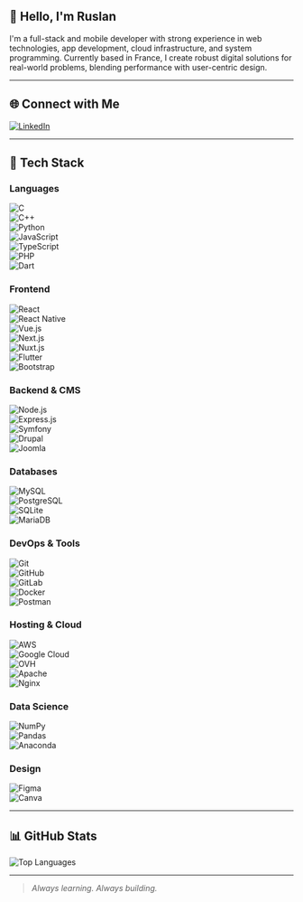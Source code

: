 ## 👋 Hello, I'm Ruslan

I'm a full-stack and mobile developer with strong experience in web technologies, app development, cloud infrastructure, and system programming. Currently based in France, I create robust digital solutions for real-world problems, blending performance with user-centric design.

---

## 🌐 Connect with Me
[![LinkedIn](https://img.shields.io/badge/-LinkedIn-%230077B5?style=flat-square&logo=linkedin&logoColor=white)](https://linkedin.com/in/ruslan-reshetnikov)

---

## 🧰 Tech Stack

### Languages  
![C](https://img.shields.io/badge/C-%2300599C?style=flat-square&logo=c&logoColor=white)  
![C++](https://img.shields.io/badge/C++-%2300599C?style=flat-square&logo=c%2B%2B&logoColor=white)  
![Python](https://img.shields.io/badge/Python-%233776AB?style=flat-square&logo=python&logoColor=white)  
![JavaScript](https://img.shields.io/badge/JavaScript-%23F7DF1E?style=flat-square&logo=javascript&logoColor=black)  
![TypeScript](https://img.shields.io/badge/TypeScript-%23007ACC?style=flat-square&logo=typescript&logoColor=white)  
![PHP](https://img.shields.io/badge/PHP-%23777BB4?style=flat-square&logo=php&logoColor=white)  
![Dart](https://img.shields.io/badge/Dart-%230175C2?style=flat-square&logo=dart&logoColor=white)

### Frontend  
![React](https://img.shields.io/badge/React-%2320232a?style=flat-square&logo=react&logoColor=%2361DAFB)  
![React Native](https://img.shields.io/badge/React_Native-%2320232a?style=flat-square&logo=react&logoColor=%2361DAFB)  
![Vue.js](https://img.shields.io/badge/Vue.js-%234FC08D?style=flat-square&logo=vuedotjs&logoColor=white)  
![Next.js](https://img.shields.io/badge/Next.js-black?style=flat-square&logo=next.js&logoColor=white)  
![Nuxt.js](https://img.shields.io/badge/Nuxt.js-%2300C58E?style=flat-square&logo=nuxt.js&logoColor=white)  
![Flutter](https://img.shields.io/badge/Flutter-%2302569B?style=flat-square&logo=flutter&logoColor=white)  
![Bootstrap](https://img.shields.io/badge/Bootstrap-%238511FA?style=flat-square&logo=bootstrap&logoColor=white)

### Backend & CMS  
![Node.js](https://img.shields.io/badge/Node.js-%23339933?style=flat-square&logo=node.js&logoColor=white)  
![Express.js](https://img.shields.io/badge/Express-%23404d59?style=flat-square&logo=express&logoColor=white)  
![Symfony](https://img.shields.io/badge/Symfony-%23000000?style=flat-square&logo=symfony&logoColor=white)  
![Drupal](https://img.shields.io/badge/Drupal-%230678BE?style=flat-square&logo=drupal&logoColor=white)  
![Joomla](https://img.shields.io/badge/Joomla-%235091CD?style=flat-square&logo=joomla&logoColor=white)

### Databases  
![MySQL](https://img.shields.io/badge/MySQL-%234479A1?style=flat-square&logo=mysql&logoColor=white)  
![PostgreSQL](https://img.shields.io/badge/PostgreSQL-%23316192?style=flat-square&logo=postgresql&logoColor=white)  
![SQLite](https://img.shields.io/badge/SQLite-%2307405e?style=flat-square&logo=sqlite&logoColor=white)  
![MariaDB](https://img.shields.io/badge/MariaDB-%23003545?style=flat-square&logo=mariadb&logoColor=white)

### DevOps & Tools  
![Git](https://img.shields.io/badge/Git-%23F05033?style=flat-square&logo=git&logoColor=white)  
![GitHub](https://img.shields.io/badge/GitHub-%23121011?style=flat-square&logo=github&logoColor=white)  
![GitLab](https://img.shields.io/badge/GitLab-%23181717?style=flat-square&logo=gitlab&logoColor=white)  
![Docker](https://img.shields.io/badge/Docker-%230db7ed?style=flat-square&logo=docker&logoColor=white)  
![Postman](https://img.shields.io/badge/Postman-%23FF6C37?style=flat-square&logo=postman&logoColor=white)

### Hosting & Cloud  
![AWS](https://img.shields.io/badge/AWS-%23FF9900?style=flat-square&logo=amazon-aws&logoColor=white)  
![Google Cloud](https://img.shields.io/badge/Google_Cloud-%234285F4?style=flat-square&logo=google-cloud&logoColor=white)  
![OVH](https://img.shields.io/badge/OVH-%23123F6D?style=flat-square&logo=ovh&logoColor=white)  
![Apache](https://img.shields.io/badge/Apache-%23D42029?style=flat-square&logo=apache&logoColor=white)  
![Nginx](https://img.shields.io/badge/Nginx-%23009639?style=flat-square&logo=nginx&logoColor=white)

### Data Science  
![NumPy](https://img.shields.io/badge/NumPy-%23013243?style=flat-square&logo=numpy&logoColor=white)  
![Pandas](https://img.shields.io/badge/Pandas-%23150458?style=flat-square&logo=pandas&logoColor=white)  
![Anaconda](https://img.shields.io/badge/Anaconda-%2344A833?style=flat-square&logo=anaconda&logoColor=white)

### Design  
![Figma](https://img.shields.io/badge/Figma-%23F24E1E?style=flat-square&logo=figma&logoColor=white)  
![Canva](https://img.shields.io/badge/Canva-%2300C4CC?style=flat-square&logo=canva&logoColor=white)

---

## 📊 GitHub Stats

![Top Languages](https://github-readme-stats.vercel.app/api/top-langs/?username=a2kad&theme=dark&hide_border=false&layout=compact)

---

> *Always learning. Always building.*

<!-- Generated using custom markdown -->
